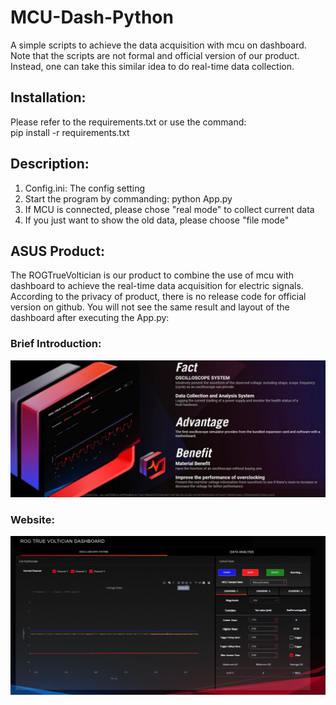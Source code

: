 # MCU-Dash-Python
A simple scripts to achieve the data acquisition with mcu on dashboard. Note that the scripts are not formal and official version of our product. Instead, one can take this similar idea to do real-time data collection.   

## Installation:

Please refer to the requirements.txt or use the command:  
pip install -r requirements.txt  

## Description:

1. Config.ini: The config setting  
2. Start the program by commanding: python App.py  
3. If MCU is connected, please chose "real mode" to collect current data  
4. If you just want to show the old data, please choose "file mode"  
  
## ASUS Product:

The ROGTrueVoltician is our product to combine the use of mcu with dashboard to achieve the real-time data acquisition for electric signals. According to the privacy of product, there is no release code for official version on github. You will not see the same result and layout of the dashboard after executing the App.py:  
  
### Brief Introduction:  
![image](https://github.com/ChengWeiGu/mcu-dashboard/blob/main/introduction.png)  
### Website:  
![image](https://github.com/ChengWeiGu/mcu-dashboard/blob/main/page1.png)  

